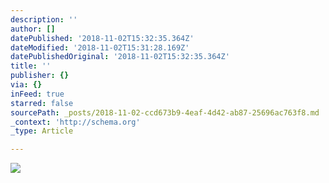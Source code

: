 ```yaml
---
description: ''
author: []
datePublished: '2018-11-02T15:32:35.364Z'
dateModified: '2018-11-02T15:31:28.169Z'
datePublishedOriginal: '2018-11-02T15:32:35.364Z'
title: ''
publisher: {}
via: {}
inFeed: true
starred: false
sourcePath: _posts/2018-11-02-ccd673b9-4eaf-4d42-ab87-25696ac763f8.md
_context: 'http://schema.org'
_type: Article

---
```

![](https://the-grid-user-content.s3-us-west-2.amazonaws.com/a56d8f2a-f8a7-4314-8ec3-f92dc1fe3980.jpg)